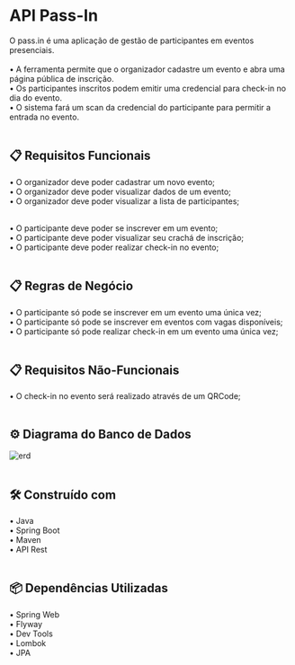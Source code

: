 # API Pass-In

O pass.in é uma aplicação de gestão de participantes em eventos presenciais.<br><br>
•	A ferramenta permite que o organizador cadastre um evento e abra uma página pública de inscrição.<br>
•	Os participantes inscritos podem emitir uma credencial para check-in no dia do evento.<br>
•	O sistema fará um scan da credencial do participante para permitir a entrada no evento.<br><br>

## 📋 Requisitos Funcionais
•	O organizador deve poder cadastrar um novo evento;<br>
•	O organizador deve poder visualizar dados de um evento;<br>
•	O organizador deve poder visualizar a lista de participantes;<br><br>

• O participante deve poder se inscrever em um evento;<br>
•	O participante deve poder visualizar seu crachá de inscrição;<br>
•	O participante deve poder realizar check-in no evento;<br><br>


## 📋 Regras de Negócio
•	O participante só pode se inscrever em um evento uma única vez;<br>
•	O participante só pode se inscrever em eventos com vagas disponíveis;<br>
•	O participante só pode realizar check-in em um evento uma única vez;<br><br>


## 📋 Requisitos Não-Funcionais
•	O check-in no evento será realizado através de um QRCode;<br><br>


## ⚙️ Diagrama do Banco de Dados
![erd](https://github.com/lindson25/API-PassIn/assets/146979305/0c45ab6d-11f6-4967-ace2-f60340b5cfea)<br><br>


## 🛠️ Construído com
• Java<br>
• Spring Boot<br>
• Maven<br>
• API Rest<br><br>


## 📦 Dependências Utilizadas
• Spring Web<br>
• Flyway<br>
• Dev Tools<br>
• Lombok<br>
• JPA<br>

